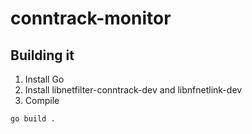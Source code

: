 # conntrack-monitor

## Building it

1. Install Go
2. Install libnetfilter-conntrack-dev and libnfnetlink-dev
3. Compile

```bash
go build .
```

